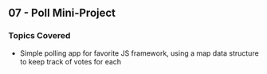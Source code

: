 ## 07 - Poll Mini-Project

### Topics Covered

- Simple polling app for favorite JS framework, using a map data structure to keep track of votes for each
